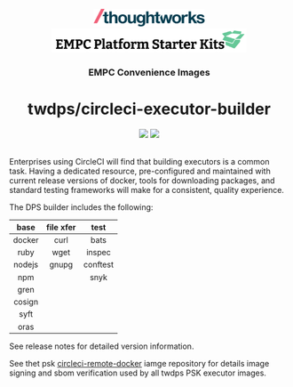 <div align="center">
	<p>
		<img alt="Thoughtworks Logo" src="https://raw.githubusercontent.com/ThoughtWorks-DPS/static/master/thoughtworks_flamingo_wave.png?sanitize=true" width=200 />
    <br />
		<img alt="DPS Title" src="https://raw.githubusercontent.com/ThoughtWorks-DPS/static/master/EMPCPlatformStarterKitsImage.png?sanitize=true" width=350/>
	</p>
  <h3>EMPC Convenience Images</h3>
  <h1>twdps/circleci-executor-builder</h1>
  <a href="https://app.circleci.com/pipelines/github/ThoughtWorks-DPS/circleci-executor-builder"><img src="https://circleci.com/gh/ThoughtWorks-DPS/circleci-executor-builder.svg?style=shield"></a> <a href="https://opensource.org/licenses/MIT"><img src="https://img.shields.io/github/license/ThoughtWorks-DPS/circleci-executor-builder"></a>
</div>
<br />

Enterprises using CircleCI will find that building executors is a common task. Having a dedicated resource, pre-configured and maintained with current release versions of docker, tools for downloading packages, and standard testing frameworks will make for a consistent, quality experience.  

The DPS builder includes the following:  

| base     | file xfer  | test     |
|:--------:|:----------:|:--------:|
| docker   | curl       | bats     |
| ruby     | wget       | inspec   |
| nodejs   | gnupg      | conftest |
| npm      |            | snyk     |
| gren     |            |          |
| cosign   |            |          |
| syft     |            |          |
| oras     |            |          |

See release notes for detailed version information.  

See thet psk [circleci-remote-docker](https://github.com/ThoughtWorks-DPS/circleci-remote-docker) iamge repository for details image signing and sbom verification used by all twdps PSK executor images.  

